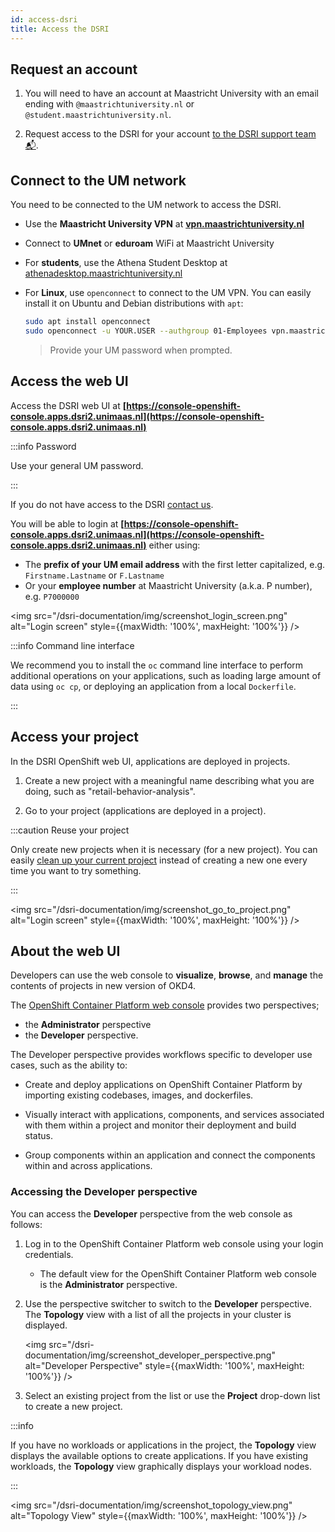 ```yaml
---
id: access-dsri
title: Access the DSRI
---
```


## Request an account

1. You will need to have an account at Maastricht University with an email ending with `@maastrichtuniversity.nl` or `@student.maastrichtuniversity.nl`.

2. Request access to the DSRI for your account  [to the DSRI support team 📬](mailto:dsri-support-l@maastrichtuniversity.nl).


## Connect to the UM network

You need to be connected to the UM network to access the DSRI.

* Use the **Maastricht University VPN** at **[vpn.maastrichtuniversity.nl](https://vpn.maastrichtuniversity.nl/)**
* Connect to **UMnet** or **eduroam** WiFi at Maastricht University
* For **students**, use the Athena Student Desktop at [athenadesktop.maastrichtuniversity.nl](https://athenadesktop.maastrichtuniversity.nl)

* For **Linux**, use `openconnect` to connect to the UM VPN. You can easily install it on Ubuntu and Debian distributions with `apt`:

  ```bash
  sudo apt install openconnect
  sudo openconnect -u YOUR.USER --authgroup 01-Employees vpn.maastrichtuniversity.nl
  ```

  > Provide your UM password when prompted.

## Access the web UI

Access the DSRI web UI at **[https://console-openshift-console.apps.dsri2.unimaas.nl](https://console-openshift-console.apps.dsri2.unimaas.nl)**

:::info Password

Use your general UM password.

:::

If you do not have access to the DSRI [contact us](mailto:dsri-support-l@maastrichtuniversity.nl).

You will be able to login at **[https://console-openshift-console.apps.dsri2.unimaas.nl](https://console-openshift-console.apps.dsri2.unimaas.nl)** either using:

* The **prefix of your UM email address** with the first letter capitalized, e.g. `Firstname.Lastname` or `F.Lastname`
* Or your **employee number** at Maastricht University (a.k.a. P number), e.g. `P7000000`

<img src="/dsri-documentation/img/screenshot_login_screen.png" alt="Login screen" style={{maxWidth: '100%', maxHeight: '100%'}} />

:::info Command line interface

We recommend you to install the `oc` command line interface to perform additional operations on your applications, such as loading large amount of data using `oc cp`, or deploying an application from a local `Dockerfile`.

:::

## Access your project

In the DSRI OpenShift web UI, applications are deployed in projects.

1. Create a new project with a meaningful name describing what you are doing, such as "retail-behavior-analysis".

2. Go to your project (applications are deployed in a project).

:::caution Reuse your project

Only create new projects when it is necessary (for a new project). You can easily [clean up your current project](https://maastrichtu-ids.github.io/dsri-documentation/docs/create-dsri-project#delete-a-project-using-the-web-ui) instead of creating a new one every time you want to try something.

:::

<img src="/dsri-documentation/img/screenshot_go_to_project.png" alt="Login screen" style={{maxWidth: '100%', maxHeight: '100%'}} />

## About the web UI

Developers can use the web console to **visualize**, **browse**, and **manage** the contents of projects in new version of OKD4. 

The [OpenShift Container Platform web console](https://docs.openshift.com/container-platform/4.6/web_console/odc-about-developer-perspective.html) provides two perspectives; 

* the **Administrator** perspective 
* the **Developer** perspective.

The Developer perspective provides workflows specific to developer use cases, such as the ability to:

* Create and deploy applications on OpenShift Container Platform by importing existing codebases, images, and dockerfiles.

* Visually interact with applications, components, and services associated with them within a project and monitor their deployment and build status.

* Group components within an application and connect the components within and across applications.

### Accessing the Developer perspective

You can access the **Developer** perspective from the web console as follows:

1. Log in to the OpenShift Container Platform web console using your login credentials. 

   * The default view for the OpenShift Container Platform web console is the **Administrator** perspective.

2. Use the perspective switcher to switch to the **Developer** perspective. The **Topology** view with a list of all the projects in your cluster is displayed.

   <img src="/dsri-documentation/img/screenshot_developer_perspective.png" alt="Developer Perspective" style={{maxWidth: '100%', maxHeight: '100%'}} />

3. Select an existing project from the list or use the **Project** drop-down list to create a new project.

:::info

If you have no workloads or applications in the project, the **Topology** view displays the available options to create applications. If you have existing workloads, the **Topology** view graphically displays your workload nodes.

:::

<img src="/dsri-documentation/img/screenshot_topology_view.png" alt="Topology View" style={{maxWidth: '100%', maxHeight: '100%'}} />